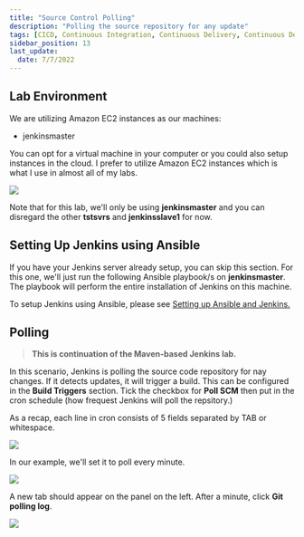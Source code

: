 ```yaml
---
title: "Source Control Polling"
description: "Polling the source repository for any update"
tags: [CICD, Continuous Integration, Continuous Delivery, Continuous Deployment, Jenkins, Maven]
sidebar_position: 13
last_update:
  date: 7/7/2022
---
```



## Lab Environment

We are utilizing Amazon EC2 instances as our machines:

- jenkinsmaster

You can opt for a virtual machine in your computer or you could also setup instances in the cloud. I prefer to utilize Amazon EC2 instances which is what I use in almost all of my labs.

<div class='img-center'>

![](/img/docs/ansible-lab-diagram-4.png)

</div>

Note that for this lab, we'll only be using **jenkinsmaster** and you can disregard the other **tstsvrs** and **jenkinsslave1** for now.

## Setting Up Jenkins using Ansible

If you have your Jenkins server already setup, you can skip this section. For this one, we'll just run the following Ansible playbook/s on **jenkinsmaster**. The playbook will perform the entire installation of Jenkins on this machine.

To setup Jenkins using Ansible, please see [Setting up Ansible and Jenkins.](/docs/017-Version-Control-and-CICD/002-CICD/003-Jenkins-Labs/005-Setup-Ansible-and-Jenkins.md)


## Polling

> **This is continuation of the Maven-based Jenkins lab.**

In this scenario, Jenkins is polling the source code repository for nay changes. If it detects updates, it will trigger a build. This can be configured in the **Build Triggers** section. Tick the checkbox for **Poll SCM** then put in the cron schedule (how frequest Jenkins will poll the repsitory.)

As a recap, each line in cron consists of 5 fields separated by TAB or whitespace.

<div class='img-center'>

![](/img/docs/1026-jenkins-source-control-polling.png)

</div>

In our example, we'll set it to poll every minute.

<div class='img-center'>

![](/img/docs/jencron2.png)

</div>

A new tab should appear on the panel on the left. After a minute, click **Git polling log**.

<div class='img-center'>

![](/img/docs/gitpolllog.png)

</div>
 

